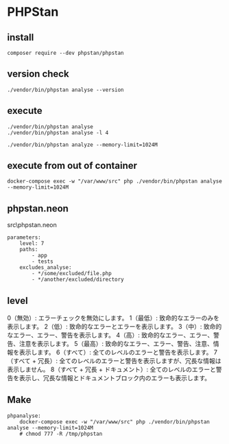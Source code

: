 # PHPStan

## install
```
composer require --dev phpstan/phpstan
```

## version check
```
./vendor/bin/phpstan analyse --version
```

## execute
```
./vendor/bin/phpstan analyse
./vendor/bin/phpstan analyse -l 4

./vendor/bin/phpstan analyze --memory-limit=1024M
```

## execute from out of container
```
docker-compose exec -w "/var/www/src" php ./vendor/bin/phpstan analyse --memory-limit=1024M
```

## phpstan.neon
src\phpstan.neon
```
parameters:
    level: 7
    paths:
        - app
        - tests
    excludes_analyse:
        - */some/excluded/file.php
        - */another/excluded/directory
```


## level

0（無効）: エラーチェックを無効にします。
1（最低）: 致命的なエラーのみを表示します。
2（低）: 致命的なエラーとエラーを表示します。
3（中）: 致命的なエラー、エラー、警告を表示します。
4（高）: 致命的なエラー、エラー、警告、注意を表示します。
5（最高）: 致命的なエラー、エラー、警告、注意、情報を表示します。
6（すべて）: 全てのレベルのエラーと警告を表示します。
7（すべて + 冗長）: 全てのレベルのエラーと警告を表示しますが、冗長な情報は表示しません。
8（すべて + 冗長 + ドキュメント）: 全てのレベルのエラーと警告を表示し、冗長な情報とドキュメントブロック内のエラーも表示します。


## Make
```
phpanalyse:
    docker-compose exec -w "/var/www/src" php ./vendor/bin/phpstan analyse --memory-limit=1024M
    # chmod 777 -R /tmp/phpstan
```



